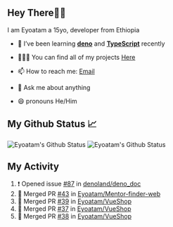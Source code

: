 ## Hey There👋🏽

I am Eyoatam a 15yo, developer from Ethiopia

- 🔭 I’ve been learning **[deno](https://github.com/denoland/deno)** and **[TypeScript](https://github.com/microsoft/TypeScript)** recently 

- 🧑🏽‍💻  You can find all of my projects [Here](https://github.com/Eyoatam?tab=repositories)

- 📫  How to reach me: [Email](mailto:eyoatamtamirat7@gmail.com)

- 💬 Ask me about anything

- 😄 pronouns He/Him

## My Github Status 📈 
<p> 
  <img src="https://github-readme-stats.vercel.app/api?username=Eyoatam&show_icons=true&theme=prussian" alt="Eyoatam's Github Status" />
  <img src="https://github-readme-stats.vercel.app/api/top-langs/?username=Eyoatam&layout=compact&theme=prussian" alt="Eyoatam's Github Status" />
</p>

## My Activity

<!--START_SECTION:activity-->
1. ❗️ Opened issue [#87](https://github.com/denoland/deno_doc/issues/87) in [denoland/deno_doc](https://github.com/denoland/deno_doc)
2. 🎉 Merged PR [#43](https://github.com/Eyoatam/Mentor-finder-web/pull/43) in [Eyoatam/Mentor-finder-web](https://github.com/Eyoatam/Mentor-finder-web)
3. 🎉 Merged PR [#39](https://github.com/Eyoatam/VueShop/pull/39) in [Eyoatam/VueShop](https://github.com/Eyoatam/VueShop)
4. 🎉 Merged PR [#37](https://github.com/Eyoatam/VueShop/pull/37) in [Eyoatam/VueShop](https://github.com/Eyoatam/VueShop)
5. 🎉 Merged PR [#38](https://github.com/Eyoatam/VueShop/pull/38) in [Eyoatam/VueShop](https://github.com/Eyoatam/VueShop)
<!--END_SECTION:activity-->
